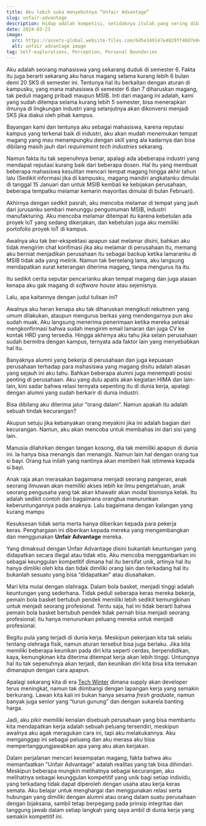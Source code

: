 ```yaml
---
title: Aku lebih suka menyebutnya “Unfair Advantage”
slug: unfair-advantage
description: Hidup adalah kompetisi, setidaknya itulah yang sering dibicarakan orang diluar sana. Apa yang terjadi jika aku (dan orang lain tentunya) memiliki kartu AS yang tak bisa dipelajari, diperoleh, atau diusahakan? Apakah itu adalah sebuah kecurangan? Ataukah itu adalah sebuah keberuntungan
date: 2024-03-23
image:
  src: https://assets-global.website-files.com/645e149147e48297f40d7e8c/645e149147e48297f40d8027_miles-framework.jpeg
  alt: unfair advantage image
tag: Self-explorations, Perception, Personal Boundaries
---
```


Aku adalah seorang mahasiswa yang sekarang duduk di semester 6. Fakta itu juga berarti sekarang aku harus magang selama kurang lebih 6 bulan demi 20 SKS di semester ini. Tentunya hal itu berkaitan dengan aturan di kampusku, yang mana mahasiswa di semester 6 dan 7 diharuskan magang, tak peduli magang pribadi maupun MSIB. Inti dari magang ini adalah, kami yang sudah ditempa selama kurang lebih 5 semester, bisa menerapkan ilmunya di lingkungan industri yang selanjutnya akan dikonversi menjadi SKS jika diakui oleh pihak kampus.

Bayangan kami dan tentunya aku sebagai mahasiswa, karena reputasi kampus yang terkenal baik di industri, aku akan mudah menemukan tempat magang yang mau menampungku dengan skill yang ala kadarnya dan bisa dibilang masih jauh dari _requirement tech industries_ sekarang.

Namun fakta itu tak sepenuhnya benar, apalagi ada abeberapa industri yang mendapat reputasi kurang baik dari beberapa dosen. Hal itu yang membuat beberapa mahasiswa kesulitan mencari tempat magang hingga akhir tahun lalu (Sedikit informasi jika di kampusku, magang mandiri angkatanku dimulai di tanggal 15 Januari dan untuk MSIB kembali ke kebijakan perusahaan, beberapa tempatku melamar kemarin mayoritas dimulai di bulan Februari).

Akhirnya dengan sedikit pasrah, aku mencoba melamar di tempat yang jauh dari jurusanku sembari menunggu pengumuman MSIB, industri manufakturing. Aku mencoba melamar ditempat itu karena kebetulan ada proyek IoT yang sedang dikerjakan, dan kebetulan juga aku memiliki portofolio proyek IoT di kampus.

Awalnya aku tak ber-ekspektasi apapun saat melamar disini, bahkan aku tidak mengirim chat konfimasi jika aku melamar di perusahaan itu, memang aku berniat menjadikan perusahaan itu sebagai backup ketika lamaranku di MSIB tidak ada yang melirik. Namun tak berselang lama, aku langsung mendapatkan surat keterangan diterima magang, tanpa mengurus ita itu.

Itu sedikit cerita seputar pencarianku akan tempat magang dan juga alasan kenapa aku gak magang di _software house_ atau sejenisnya.

Lalu, apa kaitannya dengan judul tulisan ini?

Awalnya aku heran kenapa aku tak diharuskan mengikuti rekutmen yang umum dilakukan, ataupun mengurus berkas yang mendengarnya pun aku sudah muak. Aku langsung menerima penerimaan ketika mereka selesai mengkonfirmasi bahwa sudah mengirim email lamaran dan juga CV ke kontak HRD yang tersedia. Hingga akhirnya aku tahu jika selain perusahaan sudah bermitra dengan kampus, ternyata ada faktor lain yang menyebabkan hal itu.

Banyaknya alumni yang bekerja di perusahaan dan juga kepuasan perusahaan terhadap para mahasiswa yang magang disitu adalah alasan yang sejauh ini aku tahu. Bahkan beberapa alumni juga menempati posisi penting di perusahaan. Aku yang dulu apatis akan kegiatan HIMA dan lain-lain, kini sadar bahwa relasi ternyata sepenting itu di dunia kerja, apalagi dengan alumni yang sudah berkarir di dunia industri.

Bisa dibilang aku diterima jalur “orang dalam”. Namun apakah itu adalah sebuah tindak kecurangan?

Akupun setuju jika kebanyakan orang meyakini jika ini adalah bagian dari kecurangan. Namun, aku akan mencoba untuk membahas ini dari sisi yang lain.

Manusia dilahirkan dengan tangan kosong, dia tak memiliki apapun di dunia ini. Ia hanya bisa menangis dan menangis. Namun lain hal dengan orang tua si bayi. Orang tua inilah yang nantinya akan memberi hak istimewa kepada si bayi.

Anak raja akan merasakan bagaimana menjadi seorang pangeran, anak seorang ilmuwan akan memiliki akses lebih ke ilmu pengetahuan, anak seorang pengusaha yang tak akan khawatir akan modal bisnisnya kelak. Itu adalah sedikit contoh dari bagaimana orangtua menurunkan keberuntungannya pada anaknya. Lalu bagaimana dengan kalangan yang kurang mampu

Kesuksesan tidak serta merta hanya diberikan kepada para pekerja keras. Penghargaan ini diberikan kepada mereka yang mengembangkan dan menggunakan **Unfair Advantage** mereka.

Yang dimaksud dengan Unfair Advantage disini bukanlah keuntungan yang didapatkan secara illegal atau tidak etis. Aku mencoba menggambarkan ini sebagai keunggulan kompetitif dimana hal itu bersifat unik, artinya hal itu hanya dimiliki oleh kita dan tidak dimiliki orang lain dan terkadang hal itu bukanlah sesuatu yang bisa “didapatkan” atau diusahakan.

Mari kita mulai dengan olahraga. Dalam bola basket, menjadi tinggi adalah keuntungan yang sederhana. Tidak peduli seberapa keras mereka bekerja, pemain bola basket bertubuh pendek memiliki lebih sedikit kemungkinan untuk menjadi seorang profesional. Tentu saja, hal ini tidak berarti bahwa pemain bola basket bertubuh pendek tidak pernah bisa menjadi seorang profesional; itu hanya menurunkan peluang mereka untuk menjadi profesional.

Begitu pula yang terjadi di dunia kerja. Meskipun pekerjaan kita tak selalu tentang olehraga fisik, namun aturan tersebut bisa juga berlaku. Jika kita memiliki beberapa keunikan pada diri kita seperti cerdas, berpendidikan, kaya, kemungkinan kita diterima ditempat kerja akan lebih tinggi. Untungnya hal itu tak sepenuhnya akan terjadi, dan keunikan diri kita bisa kita temukan dimanapun dengan cara apapun.

Apalagi sekarang kita di era [Tech Winter](https://kumparan.com/berita-bisnis/apa-itu-tech-winter-ini-penjelasannya-21z6f9RlmNR) dimana supply akan developer terus meningkat, namun tak diimbangi dengan lapangan kerja yang semakin berkurang. Lawan kita kali ini bukan hanya sesama _fresh graduate_, namun banyak juga senior yang “turun gunung” dan dengan sukarela banting harga.

Jadi, aku pikir memiliki kenalan disebuah perusahaan yang bisa membantu kita mendapatkan kerja adalah sebuah peluang tersendiri, meskipun awalnya aku agak meragukan cara ini, tapi aku melakukannya. Aku menganggap ini sebagai peluang dan aku merasa aku bisa mempertanggungjawabkan apa yang aku akan kerjakan.

Dalam perjalanan mencari kesempatan magang, fakta bahwa aku memanfaatkan "Unfair Advantage" adalah realitas yang tak bisa dihindari. Meskipun beberapa mungkin melihatnya sebagai kecurangan, aku melihatnya sebagai keunggulan kompetitif yang unik bagi setiap individu, yang terkadang tidak dapat diperoleh dengan usaha atau kerja keras semata. Aku belajar untuk menghargai dan menggunakan relasi serta hubungan yang dimiliki dengan alumni atau orang dalam suatu perusahaan dengan bijaksana, sambil tetap berpegang pada prinsip integritas dan tanggung jawab dalam setiap langkah yang saya ambil di dunia kerja yang semakin kompetitif ini.
